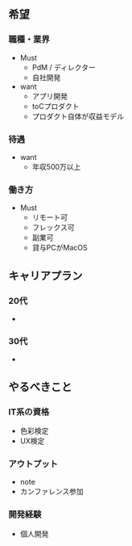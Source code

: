 ## 希望
### 職種・業界
- Must 
	- PdM / ディレクター
	- 自社開発
- want
	- アプリ開発
	- toCプロダクト
	- プロダクト自体が収益モデル
### 待遇 
- want
	- 年収500万以上
### 働き方
- Must
	- リモート可
	- フレックス可
	- 副業可
	- 貸与PCがMacOS

## キャリアプラン
### 20代 
- 
### 30代
- 

## やるべきこと
### IT系の資格
- 色彩検定
- UX検定
###  アウトプット
- note
- カンファレンス参加
### 開発経験
- 個人開発